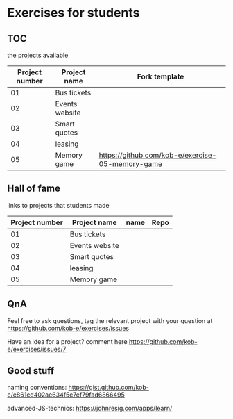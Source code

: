 # Exercises for students

## TOC
the projects available

| Project number | Project name    | Fork template |
| -------------  | -------------   | -------------|
| 01             | Bus tickets     |             |
| 02             | Events website  |                 |
| 03             | Smart quotes |                  |
| 04             | leasing |                       |
| 05             | Memory game | https://github.com/kob-e/exercise-05-memory-game |

## Hall of fame
links to projects that students made

| Project number | Project name    | name               |  Repo |
| -------------  | -------------   | ------------------ | -----------------|
| 01             | Bus tickets     |                    |                  |
| 02             | Events website  |                    |                  |
| 03             | Smart quotes    |                    |                 |
| 04             | leasing         |                    |                |  |
| 05             | Memory game     |     |  |

## QnA
Feel free to ask questions, tag the relevant project with your question at https://github.com/kob-e/exercises/issues

Have an idea for a project? comment here https://github.com/kob-e/exercises/issues/7

## Good stuff
naming conventions: https://gist.github.com/kob-e/e861ed402ae634f5e7ef79fad6866495

advanced-JS-technics: https://johnresig.com/apps/learn/
